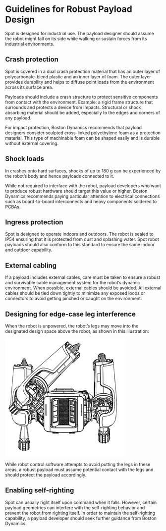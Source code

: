 <!--
Copyright (c) 2023 Boston Dynamics, Inc.  All rights reserved.

Downloading, reproducing, distributing or otherwise using the SDK Software
is subject to the terms and conditions of the Boston Dynamics Software
Development Kit License (20191101-BDSDK-SL).
-->

# Guidelines for Robust Payload Design

Spot is designed for industrial use. The payload designer should assume the robot might fall on its side while walking or sustain forces from its industrial environments.


## Crash protection

Spot is covered in a dual crash protection material that has an outer layer of polycarbonate-blend plastic and an inner layer of foam. The outer layer provides durability and helps to diffuse point loads from the environment across its surface area.

Payloads should include a crash structure to protect sensitive components from contact with the environment. Example: a rigid frame structure that surrounds and protects a device from impacts. Structural or shock absorbing material should be added, especially to the edges and corners of any payload.

For impact protection, Boston Dynamics recommends that payload designers consider sculpted cross-linked polyethylene foam as a protection material. This type of machinable foam can be shaped easily and is durable without external covering.


## Shock loads

In crashes onto hard surfaces, shocks of up to 180 g can be experienced by the robot’s body and hence payloads connected to it.

While not required to interface with the robot, payload developers who want to produce robust hardware should target this value or higher. Boston Dynamics recommends paying particular attention to electrical connections such as board-to-board interconnects and heavy components soldered to PCBAs.


## Ingress protection

Spot is designed to operate indoors and outdoors. The robot is sealed to IP54 ensuring that it is protected from dust and splashing water. Spot robot payloads should also conform to this standard to ensure the same indoor and outdoor capability.


## External cabling

If a payload includes external cables, care must be taken to ensure a robust and survivable cable management system for the robot’s dynamic environment. When possible, external cables should be avoided. All external cables should be tied down tightly to minimize any exposed loops or connectors to avoid getting pinched or caught on the environment.


## Designing for edge-case leg interference

When the robot is unpowered, the robot’s legs may move into the designated design space above the robot, as shown in this illustration:

<img src="images/guidelines-image1.png" style="width:388px;height:382px">

While robot control software attempts to avoid putting the legs in these areas, a robust payload must assume potential contact with the legs and should protect the payload accordingly.


## Enabling self-righting

Spot can usually right itself upon command when it falls. However, certain payload geometries can interfere with the self-righting behavior and prevent the robot from righting itself. In order to maintain the self-righting capability, a payload developer should seek further guidance from Boston Dynamics.


<!--- image and page reference link definitions --->
[config-image1]: images/payload1.png
[config-image2]: images/payload2.png
[config-image3]: images/payload3.png
[config-image4]: images/payload4.png
[config-image5]: images/config-image5.png
[config-image6]: images/config-image6.png
[config-image7]: images/payload7.png
[config-image8]: images/payload8.png

[elec-image1]: images/elec-image1.png
[elec-image2]: images/elec-image2.png
[elec-image3]: images/elec-image3.png
[guidelines-image1]: images/guidelines-image1.png

[mech-image1]: images/mech-image1.png
[mech-image2]: images/mech-image2.png
[mech-image3]: images/mech-image3.png
[mech-image4]: images/mech-image4.png

[rails-image1]: images/rails-image1.png
[rails-image2]: images/rails-image2.png
[rails-image3]: images/rails3.png



[payload-top]: Readme.md "Developing and managing Spot payloads"
[configuration]: payload_configuration_requirements.md "Payload configuration requirements"
[mechanical]: mechanical_interfaces.md "Mechanical interfaces"
[mounting-rails]: robot_mounting_rails.md "Robot mounting rails"
[robust-payload]: guidelines_for_robust_payload_design.md "Guidelines for robust payload design"
[electrical]: robot_electrical_interface.md "Robot electrical interface"
[payload-software]: configuring_payload_software.md "Configuring payload software"
